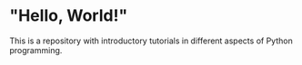 # "Hello, World!"
This is a repository with introductory tutorials in different aspects of Python programming.

